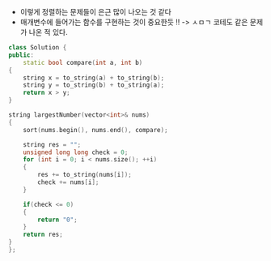 - 이렇게 정렬하는 문제들이 은근 많이 나오는 것 같다
- 매개변수에 들어가는 함수를 구현하는 것이 중요한듯 !! -> ㅅㅁㄱ 코테도 같은 문제가 나온 적 있다.
```cpp
class Solution {
public:
    static bool compare(int a, int b)
{
    string x = to_string(a) + to_string(b);
    string y = to_string(b) + to_string(a);
    return x > y;
}

string largestNumber(vector<int>& nums)
{
    sort(nums.begin(), nums.end(), compare);

    string res = "";
    unsigned long long check = 0;
    for (int i = 0; i < nums.size(); ++i)
    {
        res += to_string(nums[i]);
        check += nums[i];
    }

    if(check <= 0)
    {
        return "0";
    }
    return res;
}
};
```
